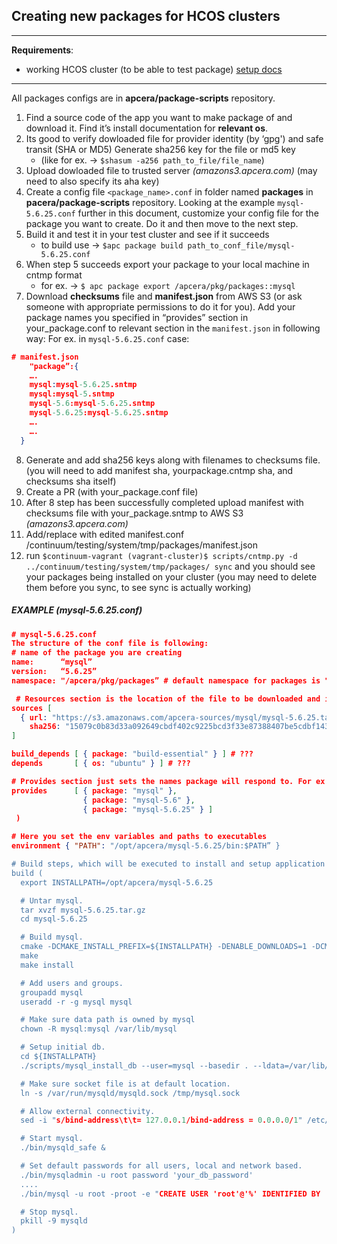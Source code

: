 ## Creating new packages for HCOS clusters
___
**Requirements**: 
* working HCOS cluster (to be able to test package) [setup docs](https://github.com/apcera/orchestrator/wiki/Local-Release-Building-and-Deployment)
___

   All packages configs are in **apcera/package-scripts** repository.
1. Find a source code of the app you want to make package of and download it. 
Find it’s install documentation for **relevant os**.
2. Its good to verify dowloaded file for provider identity (by ‘gpg') and safe transit (SHA or MD5) 
Generate sha256 key for the file or md5 key 
    * (like for ex. -> ```$shasum -a256 path_to_file/file_name```)
3. Upload dowloaded file to trusted server _(amazons3.apcera.com)_  (may need to also specify its aha key)  
4. Create a config file `<package_name>.conf` in folder named **packages** in **pacera/package-scripts** repository. Looking at the example `mysql-5.6.25.conf` further in this document, customize your config file for the package you want to create. Do it and then move to the next step.
5. Build it and test it in your test cluster and see if it succeeds 
    * to build use -> ```$apc package build path_to_conf_file/mysql-5.6.25.conf```
6. When step 5 succeeds export your package to your local machine in cntmp format 
    * for ex. -> `$ apc package export /apcera/pkg/packages::mysql`
7. Download **checksums** file and **manifest.json** from AWS S3 (or ask someone with appropriate permissions to do it for you). 
Add your package names you specified in “provides” section in your_package.conf to relevant section in the `manifest.json` in following way: 
    For ex. in `mysql-5.6.25.conf` case:
```json
# manifest.json
    "package”:{
    ….
    mysql:mysql-5.6.25.sntmp
    mysql:mysql-5.sntmp
    mysql-5.6:mysql-5.6.25.sntmp
    mysql-5.6.25:mysql-5.6.25.sntmp
    ….
    …. 
  }
```
8. Generate and add sha256 keys along with filenames to checksums file. (you will need to add manifest sha, yourpackage.cntmp sha, and checksums sha itself)
9. Create a PR (with your_package.conf file)
10. After 8 step has been successfully completed upload manifest with checksums file with your_package.sntmp to AWS S3 _(amazons3.apcera.com)_
11. Add/replace with edited manifest.conf /continuum/testing/system/tmp/packages/manifest.json
12. run `$continuum-vagrant (vagrant-cluster)$ scripts/cntmp.py -d ../continuum/testing/system/tmp/packages/ sync` and you should see your packages being installed on your cluster (you may need to delete them before you sync, to see sync is actually working)
  
##### EXAMPLE _(mysql-5.6.25.conf)_ 

```json
# mysql-5.6.25.conf 
The structure of the conf file is following:
# name of the package you are creating
name:      “mysql”
version:   “5.6.25”
namespace: "/apcera/pkg/packages” # default namespace for packages is "/apcera/pkg/packages”

 # Resources section is the location of the file to be downloaded and its sha256 key for the verification for the security purposes. 
sources [
  { url: "https://s3.amazonaws.com/apcera-sources/mysql/mysql-5.6.25.tar.gz",
    sha256: "15079c0b83d33a092649cbdf402c9225bcd3f33e87388407be5cdbf1432c7fbd" },
]

build_depends [ { package: "build-essential" } ] # ???
depends       [ { os: "ubuntu" } ] # ???

# Provides section just sets the names package will respond to. For ex. $apc capsule create test-cap -p mysql-5.6 (<- here could be mysq or mysql-5.6.25, any would refer to this package)
provides      [ { package: "mysql" },
                { package: "mysql-5.6" },
                { package: "mysql-5.6.25" } ]  
 )

# Here you set the env variables and paths to executables
environment { "PATH": "/opt/apcera/mysql-5.6.25/bin:$PATH” }

# Build steps, which will be executed to install and setup application for the package. As an example below is mysql installation and setup taken from internet and slightly adjusted to ones needs.
build (
  export INSTALLPATH=/opt/apcera/mysql-5.6.25

  # Untar mysql.
  tar xvzf mysql-5.6.25.tar.gz
  cd mysql-5.6.25

  # Build mysql.
  cmake -DCMAKE_INSTALL_PREFIX=${INSTALLPATH} -DENABLE_DOWNLOADS=1 -DCMAKE_C_FLAGS="-O3 -g -Wall -Wextra -Wformat-security -Wvla -Wwrite-strings -Wdeclaration-after-statement" -DCMAKE_CXX_FLAGS_RELWITHDEBINFO="-O3 -g -DDBUG_OFF" -DDEFAULT_CHARSET=utf8 -DDEFAULT_COLLATION=utf8_general_ci .
  make
  make install

  # Add users and groups.
  groupadd mysql
  useradd -r -g mysql mysql

  # Make sure data path is owned by mysql
  chown -R mysql:mysql /var/lib/mysql

  # Setup initial db.
  cd ${INSTALLPATH}
  ./scripts/mysql_install_db --user=mysql --basedir . --ldata=/var/lib/mysql/ --force

  # Make sure socket file is at default location.
  ln -s /var/run/mysqld/mysqld.sock /tmp/mysql.sock

  # Allow external connectivity.
  sed -i "s/bind-address\t\t= 127.0.0.1/bind-address = 0.0.0.0/1" /etc/mysql/my.cnf

  # Start mysql.
  ./bin/mysqld_safe &

  # Set default passwords for all users, local and network based.
  ./bin/mysqladmin -u root password 'your_db_password'
  ....
  ./bin/mysql -u root -proot -e "CREATE USER 'root'@'%' IDENTIFIED BY 'root';"

  # Stop mysql.
  pkill -9 mysqld
)
```